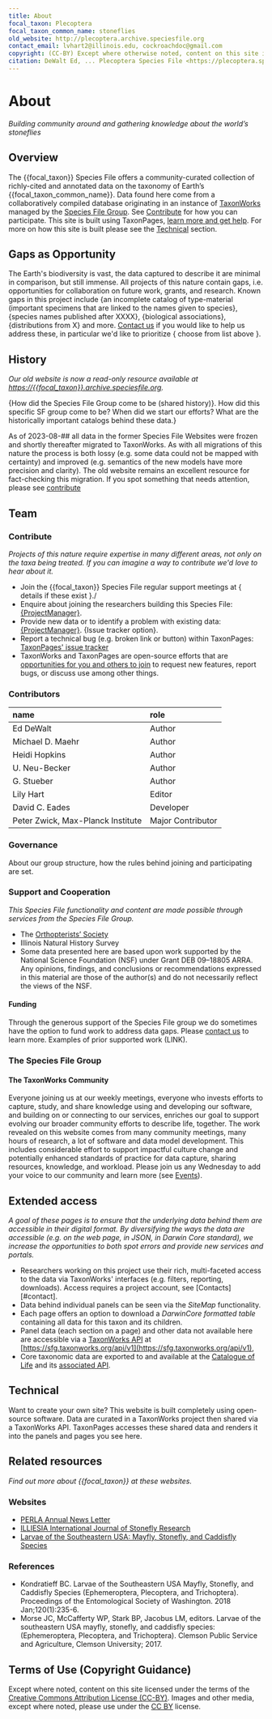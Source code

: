 ```yaml
---
title: About 
focal_taxon: Plecoptera
focal_taxon_common_name: stoneflies
old_website: http://plecoptera.archive.speciesfile.org
contact_email: lvhart2@illinois.edu, cockroachdoc@gmail.com
copyright: (CC-BY) Except where otherwise noted, content on this site is licensed under a Creative Commons Attribution License.
citation: DeWalt Ed, ... Plecoptera Species File <https://plecoptera.speciesfile.org> 
---
```


# About
_Building community around and gathering knowledge about the world’s stoneflies_

## Overview
The {{focal_taxon}} Species File offers a community-curated collection of richly-cited and annotated data on the taxonomy of Earth’s {{focal_taxon_common_name}}. Data found here come from a collaboratively compiled database originating in an instance of [TaxonWorks](https://taxonworks.org) managed by the [Species File Group](https://speciesfilegroup). See [Contribute](#contribute) for how you can participate. This site is built using TaxonPages, [learn more and get help](). For more on how this site is built please see the [Technical](#technical) section.

## Gaps as Opportunity
The Earth's biodiversity is vast, the data captured to describe it are minimal in comparison, but still immense. All projects of this nature contain gaps, i.e. opportunities for collaboration on future work, grants, and research. Known gaps in this project include {an incomplete catalog of type-material (important specimens that are linked to the names given to species}, {species names published after XXXX}, {biological associations}, {distributions from X} and more. [Contact us](#contact) if you would like to help us address these, in particular we'd like to prioritize { choose from list above }.

## History
_Our old website is now a read-only resource available at [https://{{focal_taxon}}.archive.speciesfile.org](https://{{focal_taxon}}.archive.speciesfile.org)._

{How did the Species File Group come to be (shared history)}. How did this specific SF group come to be? When did we start our efforts? What are the historically important catalogs behind these data.}

As of 2023-08-## all data in the former Species File Websites were frozen and shortly thereafter migrated to TaxonWorks. As with all migrations of this nature the process is both lossy (e.g. some data could not be mapped with certainty) and improved (e.g. semantics of the new models have more precision and clarity).  The old website remains an excellent resource for fact-checking this migration. If you spot something that needs attention, please see [contribute](about#contribute)

## Team
### Contribute
_Projects of this nature require expertise in many different areas, not only on the taxa being treated. If you can imagine a way to contribute we'd love to hear about it._

* Join the {{focal_taxon}} Species File regular support meetings at { details if these exist }./
* Enquire about joining the researchers building this Species File: [{ProjectManager}](mailto:address@example.com).
* Provide new data or to identify a problem with existing data: [{ProjectManager}](mailto:address@example.com). {Issue tracker option}.
* Report a technical bug (e.g. broken link or button) within TaxonPages: [TaxonPages' issue tracker](https://github.com/SpeciesFileGroup/taxonpages/issues/new?assignees=&labels=bug&projects=&template=bug.yml&title=%5BBug%5D%3A+)
* TaxonWorks and TaxonPages are open-source efforts that are [opportunities for you and others to join](https://docs.taxonworks.org/develop/contributing.html) to request new features, report bugs, or discuss use among other things.

### Contributors
|name|role|
|:----|:----|
| Ed DeWalt | Author | 
| Michael D. Maehr | Author |
| Heidi Hopkins | Author |
| U. Neu-Becker | Author |
| G. Stueber | Author |
| Lily Hart | Editor |
| David C. Eades | Developer |
| Peter Zwick, Max-Planck Institute | Major Contributor |

### Governance
About our group structure, how the rules behind joining and participating are set.

### Support and Cooperation
_This Species File functionality and content are made possible through services from the Species File Group._

* The [Orthopterists’ Society](http://140.247.119.225/OrthSoc/) 
* Illinois Natural History Survey
* Some data presented here are based upon work supported by the National Science Foundation (NSF) under Grant DEB 09–18805 ARRA. Any opinions, findings, and conclusions or recommendations expressed in this material are those of the author(s) and do not necessarily reflect the views of the NSF.

#### Funding
Through the generous support of the Species File group we do sometimes have the option to fund work to address data gaps. Please [contact us](LINK) to learn more. Examples of prior supported work (LINK).

### The Species File Group
#### The TaxonWorks Community
Everyone joining us at our weekly meetings, everyone who invests efforts to capture, study, and share knowledge using and developing our software, and building on or connecting to our services, enriches our goal to support evolving our broader community efforts to describe life, together. The work revealed on this website comes from many community meetings, many hours of research, a lot of software and data model development. This includes considerable effort to support impactful culture change and potentially enhanced standards of practice for data capture, sharing resources, knowledge, and workload. Please join us any Wednesday to add your voice to our community and learn more (see [Events](https://speciesfilegroup.org/events.html)).

## Extended access
_A goal of these pages is to ensure that the underlying data behind them are accessible in their digital format. By diversifying the ways the data are accessible (e.g. on the web page, in JSON, in Darwin Core standard), we increase the opportunities to both spot errors and provide new services and portals._

* Researchers working on this project use their rich, multi-faceted access to the data via TaxonWorks' interfaces (e.g. filters, reporting, downloads). Access requires a project account, see [Contacts][#contact].
* Data behind individual panels can be seen via the *SiteMap* functionality.
* Each page offers an option to download a *DarwinCore formatted table* containing all data for this taxon and its children.
* Panel data (each section on a page) and other data not available here are accessible via a [TaxonWorks API](https://api.taxonworks.org) at [https://sfg.taxonworks.org/api/v1](https://sfg.taxonworks.org/api/v1),
* Core taxonomic data are exported to and available at the [Catalogue of Life]({https://link_to_root_taxon_page}) and its [associated API](https://link_to_api_for_pertinent_dataset).

## Technical
Want to create your own site? This website is built completely using open-source software. Data are curated in a TaxonWorks project then shared via a TaxonWorks API. TaxonPages accesses these shared data and renders it into the panels and pages you see here.

## Related resources
_Find out more about {{focal_taxon}} at these websites._

### Websites
* [PERLA Annual News Letter](http://plecoptera.speciesfile.org/HomePage/Plecoptera/PerlaList.aspx)
* [ILLIESIA International Journal of Stonefly Research](http://illiesia.speciesfile.org/)
* [Larvae of the Southeastern USA: Mayfly, Stonefly, and Caddisfly Species](https://secure.touchnet.net/C20569_ustores/web/product_detail.jsp?PRODUCTID=2682&SINGLESTORE=true)

### References
* Kondratieff BC. Larvae of the Southeastern USA Mayfly, Stonefly, and Caddisfly Species (Ephemeroptera, Plecoptera, and Trichoptera). Proceedings of the Entomological Society of Washington. 2018 Jan;120(1):235-6.
* Morse JC, McCafferty WP, Stark BP, Jacobus LM, editors. Larvae of the southeastern USA mayfly, stonefly, and caddisfly species:(Ephemeroptera, Plecoptera, and Trichoptera). Clemson Public Service and Agriculture, Clemson University; 2017.

## Terms of Use (Copyright Guidance)
Except where noted, content on this site licensed under the terms of the [Creative Commons Attribution License (CC-BY)](LINK). Images and other media, except where noted, please use under the [CC BY](LINK) license.

